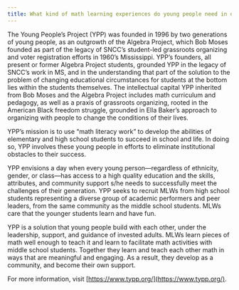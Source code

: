 ```yaml
---
title: What kind of math learning experiences do young people need in order to achieve full citizenship, a good career, and the best chance for a quality life in the 21st century?
---
```


The Young People’s Project (YPP) was founded in 1996 by two generations of young people, as an outgrowth of the Algebra Project, which Bob Moses founded as part of the legacy of SNCC’s student-led grassroots organizing and voter registration efforts in 1960’s Mississippi. YPP’s founders, all present or former Algebra Project students, grounded YPP in the legacy of SNCC’s work in MS, and in the understanding that part of the solution to the problem of changing educational circumstances for students at the bottom lies within the students themselves. The intellectual capital YPP inherited from Bob Moses and the Algebra Project includes math curriculum and pedagogy, as well as a praxis of grassroots organizing, rooted in the American Black freedom struggle, grounded in Ella Baker’s approach to organizing with people to change the conditions of their lives.

YPP’s mission is to use “math literacy work” to develop the abilities of elementary and high school students to succeed in school and life. In doing so, YPP involves these young people in efforts to eliminate institutional obstacles to their success.

YPP envisions a day when every young person—regardless of ethnicity, gender, or class—has access to a high quality education and the skills, attributes, and community support s/he needs to successfully meet the challenges of their generation. YPP seeks to recruit MLWs from high school students representing a diverse group of academic performers and peer leaders, from the same community as the middle school students. MLWs care that the younger students learn and have fun.

YPP is a solution that young people build with each other, under the leadership, support, and guidance of invested adults. MLWs learn pieces of math well enough to teach it and learn to facilitate math activities with middle school students. Together they learn and teach each other math in ways that are meaningful and engaging. As a result, they develop as a community, and become their own support.

For more information, visit [https://www.typp.org/](https://www.typp.org/).